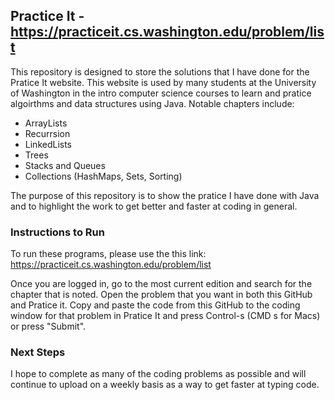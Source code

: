 ## Practice It - https://practiceit.cs.washington.edu/problem/list
This repository is designed to store the solutions that I have done for the Pratice It website. This website is used by many students at the University of Washington in the intro computer science courses to learn and pratice algoirthms and data structures using Java. Notable chapters include: 

* ArrayLists
* Recurrsion
* LinkedLists
* Trees
* Stacks and Queues
* Collections (HashMaps, Sets, Sorting)

The purpose of this repository is to show the pratice I have done with Java and to highlight the work to get better and faster at coding in general.

### Instructions to Run
To run these programs, please use the this link: https://practiceit.cs.washington.edu/problem/list

Once you are logged in, go to the most current edition and search for the chapter that is noted. Open the problem that you want in both this GitHub and Pratice it. Copy and paste the code from this GitHub to the coding window for that problem in Pratice It and press Control-s (CMD s for Macs) or press "Submit". 

### Next Steps
I hope to complete as many of the coding problems as possible and will continue to upload on a weekly basis as a way to get faster at typing code.
